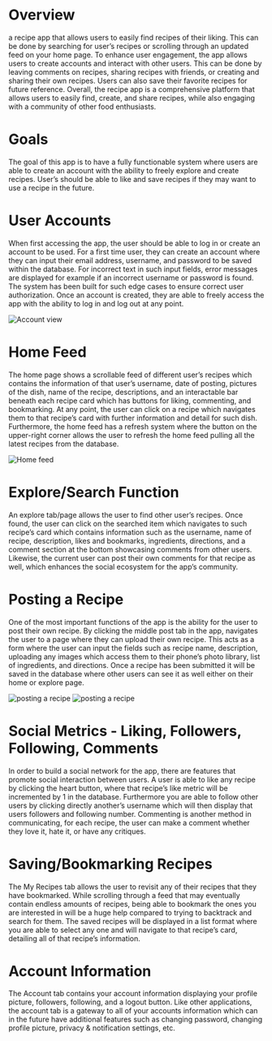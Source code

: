 # Overview

a recipe app that allows users to easily find recipes of their liking. This can be done by searching for user’s recipes or scrolling through an updated feed on your home page.
To enhance user engagement, the app allows users to create accounts and interact with other users. This can be done by leaving comments on recipes, sharing recipes with friends, or creating and sharing their own recipes. 
Users can also save their favorite recipes for future reference. 
Overall, the recipe app is a comprehensive platform that allows users to easily find, create, and share recipes, while also engaging with a community of other food enthusiasts.

# Goals

The goal of this app is to have a fully functionable system where users are able to create an account with the ability to freely explore and create recipes. 
User’s should be able to like and save recipes if they may want to use a recipe in the future.

# User Accounts

When first accessing the app, the user should be able to log in or create an account to be used. For a first time user, they can create an account where they can input their email address, username, and password to be saved within the database. 
For incorrect text in such input fields, error messages are displayed for example if an incorrect username or password is found. 
The system has been built for such edge cases to ensure correct user authorization. Once an account is created, they are able to freely access the app with the ability to log in and log out at any point.

![Account view](images/account-view.jpg)

# Home Feed

The home page shows a scrollable feed of different user’s recipes which contains the information of that user’s username, date of posting, pictures of the dish, name of the recipe, descriptions, 
and an interactable bar beneath each recipe card which has buttons for liking, commenting, and bookmarking. 
At any point, the user can click on a recipe which navigates them to that recipe’s card with further information and detail for such dish. 
Furthermore, the home feed has a refresh system where the button on the upper-right corner allows the user to refresh the home feed pulling all the latest recipes from the database.

![Home feed](images/home-feed.jpg)

# Explore/Search Function

An explore tab/page allows the user to find other user’s recipes. 
Once found, the user can click on the searched item which navigates to such recipe’s card which contains information such as the username, name of recipe, description, likes and bookmarks, ingredients, directions, and a
comment section at the bottom showcasing comments from other users. Likewise, the current user can post their own comments for that recipe as well, which enhances the social ecosystem for the app’s community.

# Posting a Recipe

One of the most important functions of the app is the ability for the user to post their own recipe. 
By clicking the middle post tab in the app, navigates the user to a page where they can upload their own recipe. 
This acts as a form where the user can input the fields such as recipe name, description, uploading any images which access them to their phone’s photo library, list of ingredients, and directions. 
Once a recipe has been submitted it will be saved in the database where other users can see it as well either on their home or explore page.

![posting a recipe](images/upload-recipe-1.jpg)
![posting a recipe](images/upload-recipe-2.jpg)

# Social Metrics - Liking, Followers, Following, Comments

In order to build a social network for the app, there are features that promote social interaction between users. 
A user is able to like any recipe by clicking the heart button, where that recipe’s like metric will be incremented by 1 in the database. 
Furthermore you are able to follow other users by clicking directly another’s username which will then display that users followers and following number. 
Commenting is another method in communicating, for each recipe, the user can make a comment whether they love it, hate it, or have any critiques.

# Saving/Bookmarking Recipes

The My Recipes tab allows the user to revisit any of their recipes that they have bookmarked. 
While scrolling through a feed that may eventually contain endless amounts of recipes, being able to bookmark the ones you are interested in will be a huge help compared to trying to backtrack and search for them. 
The saved recipes will be displayed in a list format where you are able to select any one and will navigate to that recipe’s card, detailing all of that recipe’s information.

# Account Information
The Account tab contains your account information displaying your profile picture, followers, following, and a logout button. 
Like other applications, the account tab is a gateway to all of your accounts information which can in the future have additional features such as changing password, changing profile picture, privacy & notification settings, etc.
